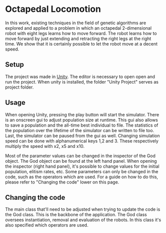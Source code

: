 # Octapedal Locomotion

In this work, existing techniques in the field of genetic algorithms are explored and applied to a problem in which an octapedal 2-dimensional robot with eight legs learns how to move forward. The robot learns how to move forward by just extending and retracting the right legs at the right time. We show that it is certainly possible to let the robot move at a decent speed.

## Setup

The project was made in [Unity](https://unity3d.com/unity). The editor is necessary to open open and run the project. When unity is installed, the folder "Unity Project" serves as project folder. 

## Usage

When opening Unity, pressing the play button will start the simulator. There is an onscreen gui to adjust population size at runtime. This gui also allows to save a population and the all-time best individual to file. The statistics of the population over the lifetime of the simulator can be written to file too. Last, the simulator can be paused from the gui as well. Changing simulation speed can be done with alphanumerical keys 1,2 and 3. These respectively multiply the speed with x2, x5 and x10. 

Most of the parameter values can be changed in the inspector of the God object. The God object can be found at the left hand panel. When opening the inspector (right hand panel), it's possible to change values for the initial population, elitism rates, etc. Some parameters can only be changed in the code, such as the operators which are used. For a guide on how to do this, please refer to "Changing the code" lower on this page.

## Changing the code
The main class that'll need to be adjusted when trying to update the code is the God class. This is the backbone of the application. The God class oversees instantiation, removal and evaluation of the robots. In this class it's also specified which operators are used. 
